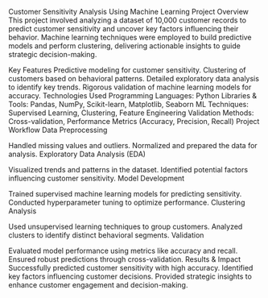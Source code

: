 Customer Sensitivity Analysis Using Machine Learning
Project Overview
This project involved analyzing a dataset of 10,000 customer records to predict customer sensitivity and uncover key factors influencing their behavior. Machine learning techniques were employed to build predictive models and perform clustering, delivering actionable insights to guide strategic decision-making.

Key Features
Predictive modeling for customer sensitivity.
Clustering of customers based on behavioral patterns.
Detailed exploratory data analysis to identify key trends.
Rigorous validation of machine learning models for accuracy.
Technologies Used
Programming Languages: Python
Libraries & Tools: Pandas, NumPy, Scikit-learn, Matplotlib, Seaborn
ML Techniques: Supervised Learning, Clustering, Feature Engineering
Validation Methods: Cross-validation, Performance Metrics (Accuracy, Precision, Recall)
Project Workflow
Data Preprocessing

Handled missing values and outliers.
Normalized and prepared the data for analysis.
Exploratory Data Analysis (EDA)

Visualized trends and patterns in the dataset.
Identified potential factors influencing customer sensitivity.
Model Development

Trained supervised machine learning models for predicting sensitivity.
Conducted hyperparameter tuning to optimize performance.
Clustering Analysis

Used unsupervised learning techniques to group customers.
Analyzed clusters to identify distinct behavioral segments.
Validation

Evaluated model performance using metrics like accuracy and recall.
Ensured robust predictions through cross-validation.
Results & Impact
Successfully predicted customer sensitivity with high accuracy.
Identified key factors influencing customer decisions.
Provided strategic insights to enhance customer engagement and decision-making.
